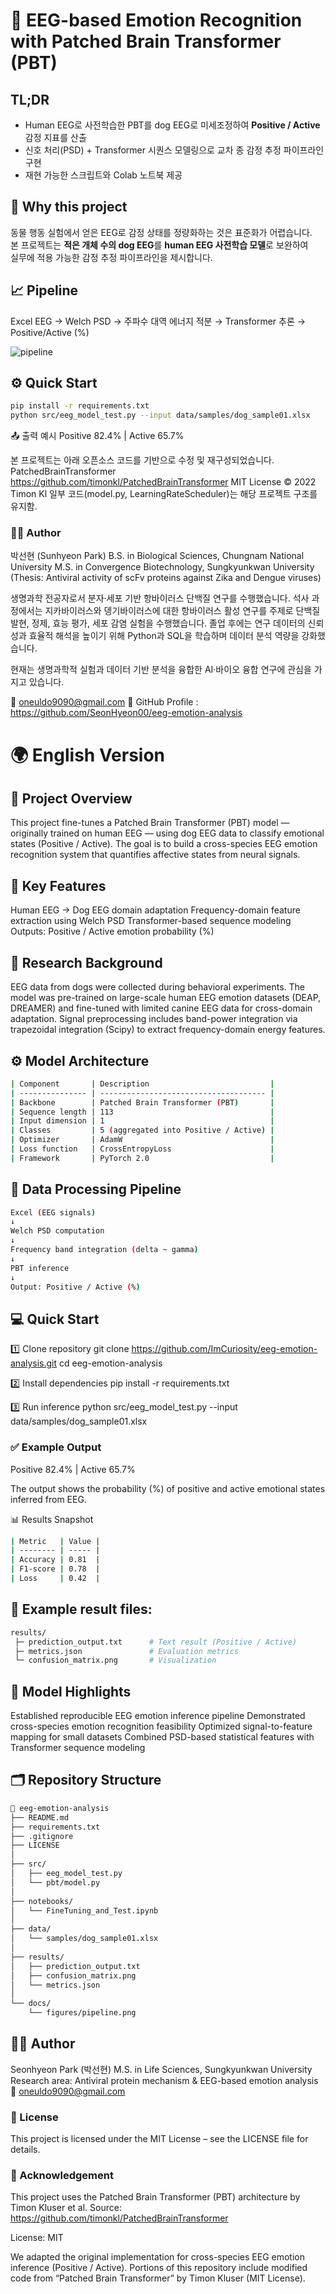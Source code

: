 # 🧠 EEG-based Emotion Recognition with Patched Brain Transformer (PBT)

## TL;DR
- Human EEG로 사전학습한 PBT를 dog EEG로 미세조정하여 **Positive / Active** 감정 지표를 산출  
- 신호 처리(PSD) + Transformer 시퀀스 모델링으로 교차 종 감정 추정 파이프라인 구현  
- 재현 가능한 스크립트와 Colab 노트북 제공  


## 🧩 Why this project
동물 행동 실험에서 얻은 EEG로 감정 상태를 정량화하는 것은 표준화가 어렵습니다.  
본 프로젝트는 **적은 개체 수의 dog EEG**를 **human EEG 사전학습 모델**로 보완하여  
실무에 적용 가능한 감정 추정 파이프라인을 제시합니다.  


## 📈 Pipeline
Excel EEG → Welch PSD → 주파수 대역 에너지 적분 → Transformer 추론 → Positive/Active (%)

![pipeline](docs/figures/pipeline.png)


## ⚙️ Quick Start
```bash
pip install -r requirements.txt
python src/eeg_model_test.py --input data/samples/dog_sample01.xlsx
```
📤 출력 예시
Positive 82.4% | Active 65.7%


본 프로젝트는 아래 오픈소스 코드를 기반으로 수정 및 재구성되었습니다.
PatchedBrainTransformer
https://github.com/timonkl/PatchedBrainTransformer
MIT License © 2022 Timon Kl
일부 코드(model.py, LearningRateScheduler)는 해당 프로젝트 구조를 유지함.

### 👩‍🔬 Author
박선현 (Sunhyeon Park)
B.S. in Biological Sciences, Chungnam National University
M.S. in Convergence Biotechnology, Sungkyunkwan University
(Thesis: Antiviral activity of scFv proteins against Zika and Dengue viruses)

생명과학 전공자로서 분자·세포 기반 항바이러스 단백질 연구를 수행했습니다.
석사 과정에서는 지카바이러스와 뎅기바이러스에 대한 항바이러스 활성 연구를  주제로 단백질 발현, 정제, 효능 평가, 세포 감염 실험을 수행했습니다.
졸업 후에는 연구 데이터의 신뢰성과 효율적 해석을 높이기 위해 Python과 SQL을 학습하며 데이터 분석 역량을 강화했습니다.

현재는 생명과학적 실험과 데이터 기반 분석을 융합한 AI·바이오 융합 연구에 관심을 가지고 있습니다.

📧 oneuldo9090@gmail.com
🔗 GitHub Profile : https://github.com/SeonHyeon00/eeg-emotion-analysis








# 🌍 English Version

## 📌 Project Overview
This project fine-tunes a Patched Brain Transformer (PBT) model — originally trained on human EEG — using dog EEG data to classify emotional states (Positive / Active).
The goal is to build a cross-species EEG emotion recognition system that quantifies affective states from neural signals.

## 🧩 Key Features
Human EEG → Dog EEG domain adaptation
Frequency-domain feature extraction using Welch PSD
Transformer-based sequence modeling
Outputs: Positive / Active emotion probability (%)

## 🧪 Research Background
EEG data from dogs were collected during behavioral experiments.
The model was pre-trained on large-scale human EEG emotion datasets (DEAP, DREAMER)
and fine-tuned with limited canine EEG data for cross-domain adaptation.
Signal preprocessing includes band-power integration via trapezoidal integration (Scipy)
to extract frequency-domain energy features.

## ⚙️ Model Architecture
```bash
| Component       | Description                           |
| --------------- | ------------------------------------- |
| Backbone        | Patched Brain Transformer (PBT)       |
| Sequence length | 113                                   |
| Input dimension | 1                                     |
| Classes         | 5 (aggregated into Positive / Active) |
| Optimizer       | AdamW                                 |
| Loss function   | CrossEntropyLoss                      |
| Framework       | PyTorch 2.0                           |
```

## 🧠 Data Processing Pipeline
```bash
Excel (EEG signals)
↓
Welch PSD computation
↓
Frequency band integration (delta ~ gamma)
↓
PBT inference
↓
Output: Positive / Active (%)
```
## 💻 Quick Start

1️⃣ Clone repository
git clone https://github.com/ImCuriosity/eeg-emotion-analysis.git
cd eeg-emotion-analysis

2️⃣ Install dependencies
pip install -r requirements.txt

3️⃣ Run inference
python src/eeg_model_test.py --input data/samples/dog_sample01.xlsx

### ✅ Example Output
Positive 82.4% | Active 65.7%

The output shows the probability (%) of positive and active emotional states inferred from EEG.

📊 Results Snapshot
```bash
| Metric   | Value |
| -------- | ----- |
| Accuracy | 0.81  |
| F1-score | 0.78  |
| Loss     | 0.42  |
```

## 📁 Example result files:
```bash
results/
 ├─ prediction_output.txt      # Text result (Positive / Active)
 ├─ metrics.json               # Evaluation metrics
 └─ confusion_matrix.png       # Visualization
```


## 🧮 Model Highlights
Established reproducible EEG emotion inference pipeline
Demonstrated cross-species emotion recognition feasibility
Optimized signal-to-feature mapping for small datasets
Combined PSD-based statistical features with Transformer sequence modeling

## 🗂️ Repository Structure
```bash
📁 eeg-emotion-analysis
├── README.md
├── requirements.txt
├── .gitignore
├── LICENSE
│
├── src/
│   ├── eeg_model_test.py
│   └── pbt/model.py
│
├── notebooks/
│   └── FineTuning_and_Test.ipynb
│
├── data/
│   └── samples/dog_sample01.xlsx
│
├── results/
│   ├── prediction_output.txt
│   ├── confusion_matrix.png
│   └── metrics.json
│
└── docs/
    └── figures/pipeline.png
```

## 👩‍🔬 Author

Seonhyeon Park (박선현)
M.S. in Life Sciences, Sungkyunkwan University
Research area: Antiviral protein mechanism & EEG-based emotion analysis
📧 oneuldo9090@gmail.com

### 🧾 License
This project is licensed under the MIT License – see the LICENSE file for details.

### 🙏 Acknowledgement

This project uses the Patched Brain Transformer (PBT) architecture by Timon Kluser et al.
Source: https://github.com/timonkl/PatchedBrainTransformer

License: MIT

We adapted the original implementation for cross-species EEG emotion inference (Positive / Active).
Portions of this repository include modified code from
“Patched Brain Transformer” by Timon Kluser (MIT License).
